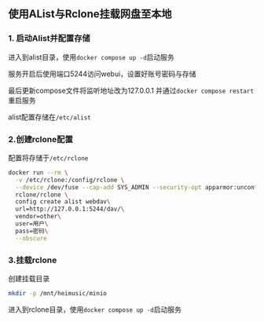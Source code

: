 使用AList与Rclone挂载网盘至本地
---


### 1. 启动Alist并配置存储

进入到alist目录，使用`docker compose up -d`启动服务

服务开启后使用端口5244访问webui，设置好账号密码与存储

最后更新compose文件将监听地址改为127.0.0.1 并通过`docker compose restart`重启服务

alist配置存储在`/etc/alist`

### 2.创建rclone配置

配置将存储于`/etc/rclone`

```bash
docker run --rm \
  -v /etc/rclone:/config/rclone \
  --device /dev/fuse --cap-add SYS_ADMIN --security-opt apparmor:unconfined \
  rclone/rclone \
  config create alist webdav\
  url=http://127.0.0.1:5244/dav/\
  vendor=other\
  user=用户\
  pass=密码\
  --obscure
```

### 3.挂载rclone
创建挂载目录

```bash
mkdir -p /mnt/heimusic/minio
```

进入到rclone目录，使用`docker compose up -d`启动服务

